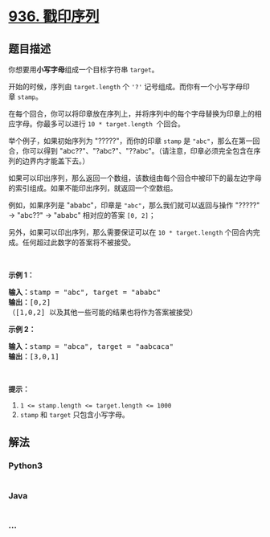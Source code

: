 # [936. 戳印序列](https://leetcode-cn.com/problems/stamping-the-sequence)

## 题目描述
<!-- 这里写题目描述 -->
<p>你想要用<strong>小写字母</strong>组成一个目标字符串&nbsp;<code>target</code>。&nbsp;</p>

<p>开始的时候，序列由&nbsp;<code>target.length</code>&nbsp;个&nbsp;<code>&#39;?&#39;</code>&nbsp;记号组成。而你有一个小写字母印章&nbsp;<code>stamp</code>。</p>

<p>在每个回合，你可以将印章放在序列上，并将序列中的每个字母替换为印章上的相应字母。你最多可以进行&nbsp;<code>10 * target.length</code>&nbsp; 个回合。</p>

<p>举个例子，如果初始序列为 &quot;?????&quot;，而你的印章 <code>stamp</code>&nbsp;是&nbsp;<code>&quot;abc&quot;</code>，那么在第一回合，你可以得到&nbsp;&quot;abc??&quot;、&quot;?abc?&quot;、&quot;??abc&quot;。（请注意，印章必须完全包含在序列的边界内才能盖下去。）</p>

<p>如果可以印出序列，那么返回一个数组，该数组由每个回合中被印下的最左边字母的索引组成。如果不能印出序列，就返回一个空数组。</p>

<p>例如，如果序列是 &quot;ababc&quot;，印章是 <code>&quot;abc&quot;</code>，那么我们就可以返回与操作&nbsp;&quot;?????&quot; -&gt; &quot;abc??&quot; -&gt; &quot;ababc&quot; 相对应的答案 <code>[0, 2]</code>；</p>

<p>另外，如果可以印出序列，那么需要保证可以在 <code>10 * target.length</code>&nbsp;个回合内完成。任何超过此数字的答案将不被接受。</p>

<p>&nbsp;</p>

<p><strong>示例 1：</strong></p>

<pre><strong>输入：</strong>stamp = &quot;abc&quot;, target = &quot;ababc&quot;
<strong>输出：</strong>[0,2]
（[1,0,2] 以及其他一些可能的结果也将作为答案被接受）
</pre>

<p><strong>示例 2：</strong></p>

<pre><strong>输入：</strong>stamp = &quot;abca&quot;, target = &quot;aabcaca&quot;
<strong>输出：</strong>[3,0,1]
</pre>

<p>&nbsp;</p>

<p><strong>提示：</strong></p>

<ol>
	<li><code>1 &lt;= stamp.length &lt;= target.length &lt;= 1000</code></li>
	<li><code>stamp</code> 和&nbsp;<code>target</code>&nbsp;只包含小写字母。</li>
</ol>



## 解法
<!-- 这里可写通用的实现逻辑 -->


### Python3
<!-- 这里可写当前语言的特殊实现逻辑 -->

```python

```

### Java
<!-- 这里可写当前语言的特殊实现逻辑 -->

```java

```

### ...
```

```
